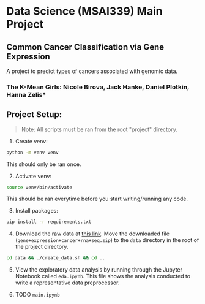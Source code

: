 # Data Science (MSAI339) Main Project
## Common Cancer Classification via Gene Expression
A project to predict types of cancers associated with genomic data. 

### The K-Mean Girls: Nicole Birova, Jack Hanke, Daniel Plotkin, Hanna Zelis*

## Project Setup:

> Note: All scripts must be ran from the root "project" directory.

1. Create venv:

```bash
python -m venv venv
```
This should only be ran once.

2. Activate venv:
```bash
source venv/bin/activate
```
This should be ran everytime before you start writing/running any code.

3. Install packages:
```bash
pip install -r requirements.txt
```

4. Download the raw data at [this link](https://archive.ics.uci.edu/dataset/401/gene+expression+cancer+rna+seq). Move the downloaded file (`gene+expression+cancer+rna+seq.zip`) to the `data` directory in the root of the project directory. 

```bash
cd data && ./create_data.sh && cd ..
```

5. View the exploratory data analysis by running through the Jupyter Notebook called `eda.ipynb`. This file shows the analysis conducted to write a representative data preprocessor. 


6. TODO `main.ipynb`

